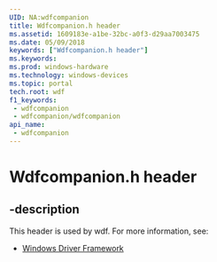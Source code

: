 ```yaml
---
UID: NA:wdfcompanion
title: Wdfcompanion.h header
ms.assetid: 1609183e-a1be-32bc-a0f3-d29aa7003475
ms.date: 05/09/2018
keywords: ["Wdfcompanion.h header"]
ms.keywords: 
ms.prod: windows-hardware
ms.technology: windows-devices
ms.topic: portal
tech.root: wdf
f1_keywords:
 - wdfcompanion
 - wdfcompanion/wdfcompanion
api_name:
 - wdfcompanion
---
```


# Wdfcompanion.h header


## -description

This header is used by wdf. For more information, see:

- [Windows Driver Framework](../_wdf/index.md)

